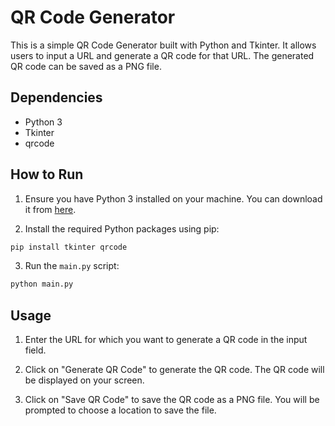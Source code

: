 # QR Code Generator

This is a simple QR Code Generator built with Python and Tkinter. It allows users to input a URL and generate a QR code for that URL. The generated QR code can be saved as a PNG file.

## Dependencies

- Python 3
- Tkinter
- qrcode

## How to Run

1. Ensure you have Python 3 installed on your machine. You can download it from [here](https://www.python.org/downloads/).

2. Install the required Python packages using pip:

```bash
pip install tkinter qrcode

```

3. Run the `main.py` script:

```bash
python main.py
```

## Usage

1. Enter the URL for which you want to generate a QR code in the input field.

2. Click on "Generate QR Code" to generate the QR code. The QR code will be displayed on your screen.

3. Click on "Save QR Code" to save the QR code as a PNG file. You will be prompted to choose a location to save the file.
